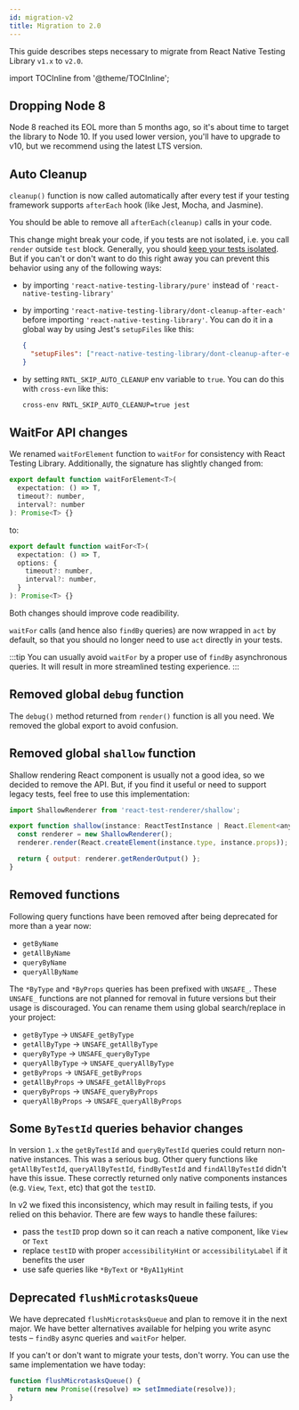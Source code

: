 ```yaml
---
id: migration-v2
title: Migration to 2.0
---
```


This guide describes steps necessary to migrate from React Native Testing Library `v1.x` to `v2.0`.

import TOCInline from '@theme/TOCInline';

<TOCInline toc={toc} />

## Dropping Node 8

Node 8 reached its EOL more than 5 months ago, so it's about time to target the library to Node 10. If you used lower version, you'll have to upgrade to v10, but we recommend using the latest LTS version.

## Auto Cleanup

`cleanup()` function is now called automatically after every test if your testing framework supports `afterEach` hook (like Jest, Mocha, and Jasmine).

You should be able to remove all `afterEach(cleanup)` calls in your code.

This change might break your code, if you tests are not isolated, i.e. you call `render` outside `test` block. Generally, you should [keep your tests isolated](https://kentcdodds.com/blog/test-isolation-with-react). But if you can't or don't want to do this right away you can prevent this behavior using any of the following ways:

- by importing `'react-native-testing-library/pure'` instead of `'react-native-testing-library'`
- by importing `'react-native-testing-library/dont-cleanup-after-each'` before importing `'react-native-testing-library'`. You can do it in a global way by using Jest's `setupFiles` like this:

  ```json
  {
    "setupFiles": ["react-native-testing-library/dont-cleanup-after-each"];
  }
  ```

- by setting `RNTL_SKIP_AUTO_CLEANUP` env variable to `true`. You can do this with `cross-evn` like this:

  ```sh
  cross-env RNTL_SKIP_AUTO_CLEANUP=true jest
  ```

## WaitFor API changes

We renamed `waitForElement` function to `waitFor` for consistency with React Testing Library. Additionally, the signature has slightly changed from:

```jsx
export default function waitForElement<T>(
  expectation: () => T,
  timeout?: number,
  interval?: number
): Promise<T> {}
```

to:

```jsx
export default function waitFor<T>(
  expectation: () => T,
  options: {
    timeout?: number,
    interval?: number,
  }
): Promise<T> {}
```

Both changes should improve code readibility.

`waitFor` calls (and hence also `findBy` queries) are now wrapped in `act` by default, so that you should no longer need to use `act` directly in your tests.

:::tip
You can usually avoid `waitFor` by a proper use of `findBy` asynchronous queries. It will result in more streamlined testing experience.
:::

## Removed global `debug` function

The `debug()` method returned from `render()` function is all you need. We removed the global export to avoid confusion.

## Removed global `shallow` function

Shallow rendering React component is usually not a good idea, so we decided to remove the API. But, if you find it useful or need to support legacy tests, feel free to use this implementation:

```js
import ShallowRenderer from 'react-test-renderer/shallow';

export function shallow(instance: ReactTestInstance | React.Element<any>) {
  const renderer = new ShallowRenderer();
  renderer.render(React.createElement(instance.type, instance.props));

  return { output: renderer.getRenderOutput() };
}
```

## Removed functions

Following query functions have been removed after being deprecated for more than a year now:

- `getByName`
- `getAllByName`
- `queryByName`
- `queryAllByName`

The `*ByType` and `*ByProps` queries has been prefixed with `UNSAFE_`. These `UNSAFE_` functions are not planned for removal in future versions but their usage is discouraged. You can rename them using global search/replace in your project:

- `getByType` -> `UNSAFE_getByType`
- `getAllByType` -> `UNSAFE_getAllByType`
- `queryByType` -> `UNSAFE_queryByType`
- `queryAllByType` -> `UNSAFE_queryAllByType`
- `getByProps` -> `UNSAFE_getByProps`
- `getAllByProps` -> `UNSAFE_getAllByProps`
- `queryByProps` -> `UNSAFE_queryByProps`
- `queryAllByProps` -> `UNSAFE_queryAllByProps`

## Some `ByTestId` queries behavior changes

In version `1.x` the `getByTestId` and `queryByTestId` queries could return non-native instances. This was a serious bug. Other query functions like `getAllByTestId`, `queryAllByTestId`, `findByTestId` and `findAllByTestId` didn't have this issue. These correctly returned only native components instances (e.g. `View`, `Text`, etc) that got the `testID`.

In v2 we fixed this inconsistency, which may result in failing tests, if you relied on this behavior. There are few ways to handle these failures:

- pass the `testID` prop down so it can reach a native component, like `View` or `Text`
- replace `testID` with proper `accessibilityHint` or `accessibilityLabel` if it benefits the user
- use safe queries like `*ByText` or `*ByA11yHint`

## Deprecated `flushMicrotasksQueue`

We have deprecated `flushMicrotasksQueue` and plan to remove it in the next major. We have better alternatives available for helping you write async tests – `findBy` async queries and `waitFor` helper.

If you can't or don't want to migrate your tests, don't worry. You can use the same implementation we have today:

```js
function flushMicrotasksQueue() {
  return new Promise((resolve) => setImmediate(resolve));
}
```
